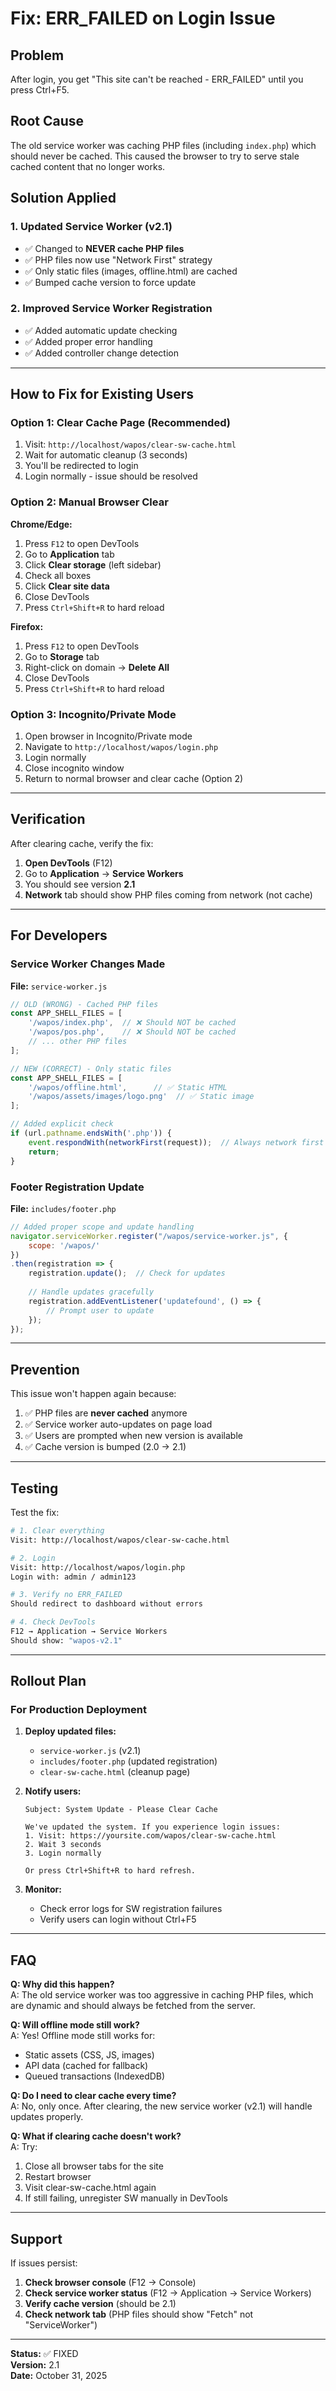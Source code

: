 # Fix: ERR_FAILED on Login Issue

## Problem
After login, you get "This site can't be reached - ERR_FAILED" until you press Ctrl+F5.

## Root Cause
The old service worker was caching PHP files (including `index.php`) which should never be cached. This caused the browser to try to serve stale cached content that no longer works.

## Solution Applied

### 1. Updated Service Worker (v2.1)
- ✅ Changed to **NEVER cache PHP files**
- ✅ PHP files now use "Network First" strategy
- ✅ Only static files (images, offline.html) are cached
- ✅ Bumped cache version to force update

### 2. Improved Service Worker Registration
- ✅ Added automatic update checking
- ✅ Added proper error handling
- ✅ Added controller change detection

---

## How to Fix for Existing Users

### Option 1: Clear Cache Page (Recommended)

1. Visit: `http://localhost/wapos/clear-sw-cache.html`
2. Wait for automatic cleanup (3 seconds)
3. You'll be redirected to login
4. Login normally - issue should be resolved

### Option 2: Manual Browser Clear

**Chrome/Edge:**
1. Press `F12` to open DevTools
2. Go to **Application** tab
3. Click **Clear storage** (left sidebar)
4. Check all boxes
5. Click **Clear site data**
6. Close DevTools
7. Press `Ctrl+Shift+R` to hard reload

**Firefox:**
1. Press `F12` to open DevTools
2. Go to **Storage** tab
3. Right-click on domain → **Delete All**
4. Close DevTools
5. Press `Ctrl+Shift+R` to hard reload

### Option 3: Incognito/Private Mode

1. Open browser in Incognito/Private mode
2. Navigate to `http://localhost/wapos/login.php`
3. Login normally
4. Close incognito window
5. Return to normal browser and clear cache (Option 2)

---

## Verification

After clearing cache, verify the fix:

1. **Open DevTools** (F12)
2. Go to **Application** → **Service Workers**
3. You should see version **2.1**
4. **Network** tab should show PHP files coming from network (not cache)

---

## For Developers

### Service Worker Changes Made

**File:** `service-worker.js`

```javascript
// OLD (WRONG) - Cached PHP files
const APP_SHELL_FILES = [
    '/wapos/index.php',  // ❌ Should NOT be cached
    '/wapos/pos.php',    // ❌ Should NOT be cached
    // ... other PHP files
];

// NEW (CORRECT) - Only static files
const APP_SHELL_FILES = [
    '/wapos/offline.html',      // ✅ Static HTML
    '/wapos/assets/images/logo.png'  // ✅ Static image
];

// Added explicit check
if (url.pathname.endsWith('.php')) {
    event.respondWith(networkFirst(request));  // Always network first
    return;
}
```

### Footer Registration Update

**File:** `includes/footer.php`

```javascript
// Added proper scope and update handling
navigator.serviceWorker.register("/wapos/service-worker.js", {
    scope: '/wapos/'
})
.then(registration => {
    registration.update();  // Check for updates
    
    // Handle updates gracefully
    registration.addEventListener('updatefound', () => {
        // Prompt user to update
    });
});
```

---

## Prevention

This issue won't happen again because:

1. ✅ PHP files are **never cached** anymore
2. ✅ Service worker auto-updates on page load
3. ✅ Users are prompted when new version is available
4. ✅ Cache version is bumped (2.0 → 2.1)

---

## Testing

Test the fix:

```bash
# 1. Clear everything
Visit: http://localhost/wapos/clear-sw-cache.html

# 2. Login
Visit: http://localhost/wapos/login.php
Login with: admin / admin123

# 3. Verify no ERR_FAILED
Should redirect to dashboard without errors

# 4. Check DevTools
F12 → Application → Service Workers
Should show: "wapos-v2.1"
```

---

## Rollout Plan

### For Production Deployment

1. **Deploy updated files:**
   - `service-worker.js` (v2.1)
   - `includes/footer.php` (updated registration)
   - `clear-sw-cache.html` (cleanup page)

2. **Notify users:**
   ```
   Subject: System Update - Please Clear Cache
   
   We've updated the system. If you experience login issues:
   1. Visit: https://yoursite.com/wapos/clear-sw-cache.html
   2. Wait 3 seconds
   3. Login normally
   
   Or press Ctrl+Shift+R to hard refresh.
   ```

3. **Monitor:**
   - Check error logs for SW registration failures
   - Verify users can login without Ctrl+F5

---

## FAQ

**Q: Why did this happen?**  
A: The old service worker was too aggressive in caching PHP files, which are dynamic and should always be fetched from the server.

**Q: Will offline mode still work?**  
A: Yes! Offline mode still works for:
- Static assets (CSS, JS, images)
- API data (cached for fallback)
- Queued transactions (IndexedDB)

**Q: Do I need to clear cache every time?**  
A: No, only once. After clearing, the new service worker (v2.1) will handle updates properly.

**Q: What if clearing cache doesn't work?**  
A: Try:
1. Close all browser tabs for the site
2. Restart browser
3. Visit clear-sw-cache.html again
4. If still failing, unregister SW manually in DevTools

---

## Support

If issues persist:

1. **Check browser console** (F12 → Console)
2. **Check service worker status** (F12 → Application → Service Workers)
3. **Verify cache version** (should be 2.1)
4. **Check network tab** (PHP files should show "Fetch" not "ServiceWorker")

---

**Status:** ✅ FIXED  
**Version:** 2.1  
**Date:** October 31, 2025
